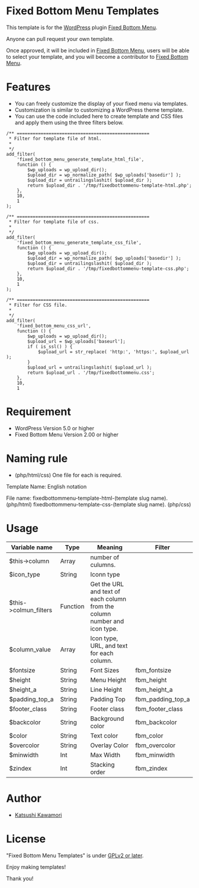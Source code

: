 # Fixed Bottom Menu Templates

This template is for the [WordPress](https://wordpress.org/) plugin [Fixed Bottom Menu](https://wordpress.org/plugins/fixed-bottom-menu/).

Anyone can pull request your own template.

Once approved, it will be included in [Fixed Bottom Menu](https://wordpress.org/plugins/fixed-bottom-menu/), users will be able to select your template, and you will become a contributor to [Fixed Bottom Menu](https://wordpress.org/plugins/fixed-bottom-menu/).

# Features
* You can freely customize the display of your fixed menu via templates.
* Customization is similar to customizing a WordPress theme template.
* You can use the code included here to create template and CSS files and apply them using the three filters below.
```
/** ==================================================
 * Filter for template file of html.
 *
 */
add_filter(
	'fixed_bottom_menu_generate_template_html_file',
	function () {
		$wp_uploads = wp_upload_dir();
		$upload_dir = wp_normalize_path( $wp_uploads['basedir'] );
		$upload_dir = untrailingslashit( $upload_dir );
		return $upload_dir . '/tmp/fixedbottommenu-template-html.php';
	},
	10,
	1
);

/** ==================================================
 * Filter for template file of css.
 *
 */
add_filter(
	'fixed_bottom_menu_generate_template_css_file',
	function () {
		$wp_uploads = wp_upload_dir();
		$upload_dir = wp_normalize_path( $wp_uploads['basedir'] );
		$upload_dir = untrailingslashit( $upload_dir );
		return $upload_dir . '/tmp/fixedbottommenu-template-css.php';
	},
	10,
	1
);

/** ==================================================
 * Filter for CSS file.
 *
 */
add_filter(
	'fixed_bottom_menu_css_url',
	function () {
		$wp_uploads = wp_upload_dir();
		$upload_url = $wp_uploads['baseurl'];
		if ( is_ssl() ) {
			$upload_url = str_replace( 'http:', 'https:', $upload_url );
		}
		$upload_url = untrailingslashit( $upload_url );
		return $upload_url . '/tmp/fixedbottommenu.css';
	},
	10,
	1
```

# Requirement

* WordPress Version 5.0 or higher
* Fixed Bottom Menu Version 2.00 or higher

# Naming rule

* (php/html/css) One file for each is required.

Template Name:
English notation

File name:
fixedbottommenu-template-html-(template slug name). (php/html)
fixedbottommenu-template-css-(template slug name). (php/css)

# Usage

| Variable name | Type | Meaning | Filter |
| --- | --- | --- | --- |
| $this->column | Array | number of culumns. |  |
| $icon_type | String | Iconn type |  |
| $this->colmun_filters | Function | Get the URL and text of each column from the column number and icon type. |  |
| $column_value | Array | Icon type, URL, and text for each column. | |
| $fontsize | String | Font Sizes | fbm_fontsize |
| $height | String | Menu Height | fbm_height |
| $height_a | String | Line Height | fbm_height_a |
| $padding_top_a | String | Padding Top | fbm_padding_top_a |
| $footer_class | String | Footer class | fbm_footer_class |
| $backcolor | String | Background color | fbm_backcolor |
| $color | String | Text color | fbm_color |
| $overcolor | String | Overlay Color | fbm_overcolor |
| $minwidth | Int | Max Width | fbm_minwidth |
| $zindex | Int | Stacking order | fbm_zindex |

# Author

* [Katsushi Kawamori](https://profiles.wordpress.org/katsushi-kawamori/)

# License

"Fixed Bottom Menu Templates" is under [GPLv2 or later](https://www.gnu.org/licenses/old-licenses/gpl-2.0.en.html).

Enjoy making templates!

Thank you!
